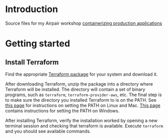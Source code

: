 # Introduction

Source files for my Airpair workshop [containerizing production applications](https://www.airpair.com/devops/workshops/containerizing-production-app)

# Getting started

## Install Terraform

Find the appropriate [Terraform package](https://terraform.io/downloads.html) for your system and download it. 

After downloading Terraform, unzip the package into a directory where Terraform will be installed. The directory will contain a set of binary programs, such as `terraform`, `terraform-provider-aws`, etc. The final step is to make sure the directory you installed Terraform to is on the PATH. See [this page](http://stackoverflow.com/questions/14637979/how-to-permanently-set-path-on-linux) for instructions on setting the PATH on Linux and Mac. [This page](http://stackoverflow.com/questions/1618280/where-can-i-set-path-to-make-exe-on-windows) contains instructions for setting the PATH on Windows.

After installing Terraform, verify the installation worked by opening a new terminal session and checking that terraform is available. Execute `terraform` and you should see available commands.
